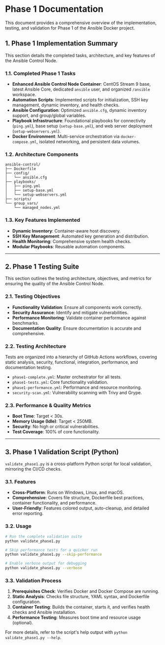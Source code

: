# Phase 1 Documentation

This document provides a comprehensive overview of the implementation, testing, and validation for Phase 1 of the Ansible Docker project.

## 1. Phase 1 Implementation Summary

This section details the completed tasks, architecture, and key features of the Ansible Control Node.

### 1.1. Completed Phase 1 Tasks

*   **Enhanced Ansible Control Node Container**: CentOS Stream 9 base, latest Ansible Core, dedicated `ansible` user, and organized `/ansible` workspace.
*   **Automation Scripts**: Implemented scripts for initialization, SSH key management, dynamic inventory, and health checks.
*   **Ansible Configuration**: Optimized `ansible.cfg`, dynamic inventory support, and group/global variables.
*   **Playbook Infrastructure**: Foundational playbooks for connectivity (`ping.yml`), base setup (`setup-base.yml`), and web server deployment (`setup-webservers.yml`).
*   **Docker Environment**: Multi-service orchestration via `docker-compose.yml`, isolated networking, and persistent data volumes.

### 1.2. Architecture Components

```
ansible-control/
├── Dockerfile
├── config/
│   └── ansible.cfg
├── playbooks/
│   ├── ping.yml
│   ├── setup-base.yml
│   └── setup-webservers.yml
├── scripts/
└── group_vars/
    └── managed_nodes.yml
```

### 1.3. Key Features Implemented

*   **Dynamic Inventory**: Container-aware host discovery.
*   **SSH Key Management**: Automated key generation and distribution.
*   **Health Monitoring**: Comprehensive system health checks.
*   **Modular Playbooks**: Reusable automation components.

---

## 2. Phase 1 Testing Suite

This section outlines the testing architecture, objectives, and metrics for ensuring the quality of the Ansible Control Node.

### 2.1. Testing Objectives

*   **Functionality Validation**: Ensure all components work correctly.
*   **Security Assurance**: Identify and mitigate vulnerabilities.
*   **Performance Monitoring**: Validate container performance against benchmarks.
*   **Documentation Quality**: Ensure documentation is accurate and comprehensive.

### 2.2. Testing Architecture

Tests are organized into a hierarchy of GitHub Actions workflows, covering static analysis, security, functional, integration, performance, and documentation testing.

*   `phase1-complete.yml`: Master orchestrator for all tests.
*   `phase1-tests.yml`: Core functionality validation.
*   `phase1-performance.yml`: Performance and resource monitoring.
*   `security-scan.yml`: Vulnerability scanning with Trivy and Grype.

### 2.3. Performance & Quality Metrics

*   **Boot Time**: Target < 30s.
*   **Memory Usage (Idle)**: Target < 250MB.
*   **Security**: No high or critical vulnerabilities.
*   **Test Coverage**: 100% of core functionality.

---

## 3. Phase 1 Validation Script (Python)

`validate_phase1.py` is a cross-platform Python script for local validation, mirroring the CI/CD checks.

### 3.1. Features

*   **Cross-Platform**: Runs on Windows, Linux, and macOS.
*   **Comprehensive**: Covers file structure, Dockerfile best practices, container functionality, and performance.
*   **User-Friendly**: Features colored output, auto-cleanup, and detailed error reporting.

### 3.2. Usage

```bash
# Run the complete validation suite
python validate_phase1.py

# Skip performance tests for a quicker run
python validate_phase1.py --skip-performance

# Enable verbose output for debugging
python validate_phase1.py --verbose
```

### 3.3. Validation Process

1.  **Prerequisites Check**: Verifies Docker and Docker Compose are running.
2.  **Static Analysis**: Checks file structure, YAML syntax, and Dockerfile configuration.
3.  **Container Testing**: Builds the container, starts it, and verifies health checks and Ansible installation.
4.  **Performance Testing**: Measures boot time and resource usage (optional).

For more details, refer to the script's help output with `python validate_phase1.py --help`.
